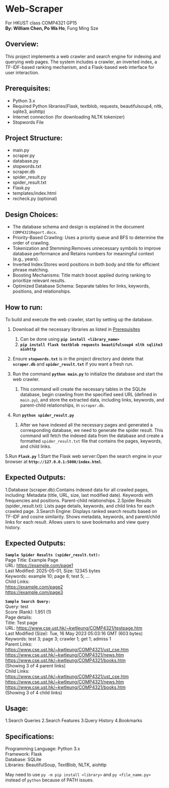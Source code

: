 # Web-Scraper
For HKUST class COMP4321 GP15 <br> <strong>By: William Chen, Po Wa Ho</strong>, Fung Ming Sze
## Overview:
This project implements a web crawler and search engine for indexing and querying web pages. The system includes a crawler, an inverted index, a TF-IDF-based ranking mechanism, and a Flask-based web interface for user interaction.



## Prerequisites:
- Python 3.x
- Required Python libraries(Flask, textblob, requests, beautifulsoup4, nltk, sqlite3, aiohttp)
- Internet connection (for downloading NLTK tokenizer)
- Stopwords File

## Project Structure: 
- main.py
- scraper.py
- database.py
- stopwords.txt
- scraper.db
- spider_result.py
- spider_result.txt
- Flask.py
- templates/index.html
- recheck.py (optional)

## Design Choices:
- The database schema and design is explained in the document `COMP4321Report.docx`.
- Priority-Based Crawling: Uses a priority queue and BFS to determine the order of crawling.
- Tokenization and Stemming:Removes unnecessary symbols to improve database performance and Retains numbers for meaningful context (e.g., years).
- Inverted Index:Stores word positions in both body and title for efficient phrase matching.
- Boosting Mechanisms: Title match boost applied during ranking to prioritize relevant results.
- Optimized Database Schema: Separate tables for links, keywords, positions, and relationships.

## How to run:
To build and execute the web crawler, start by setting up the database. 
1. Download all the necessary libraries as listed in [Prerequisites](#prerequisites)
   1. Can be done using **`pip install <library_name>`**
   2. **`pip install flask textblob requests beautifulsoup4 nltk sqlite3 aiohttp`**
2. Ensure **`stopwords.txt`** is in the project directory and delete that **`scraper.db`** and **`spider_result.txt`** if you want a fresh run. 
3. Run the command **`python main.py`** to initialize the database and start the web crawler. 
   1. This command will create the necessary tables in the SQLite database, begin crawling from the specified seed URL (defined in `main.py`), and store the extracted data, including links, keywords, and parent-child relationships, in `scraper.db`.
  
   
4. Run **`python spider_result.py`**
   1. After we have indexed all the necessary pages and generated a corresponding database, we need to generate the spider result. This command will fetch the indexed data from the database and create a formatted `spider_result.txt` file that contains the pages, keywords, and child links.
  
5.Run **`Flask.py`**
   1.Start the Flask web server:Open the search engine in your browser at **`http://127.0.0.1:5000/index.html`**.
   
## Expected Outputs:
1.Database (scraper.db):Contains indexed data for all crawled pages, including: Metadata (title, URL, size, last modified date). Keywords with frequencies and positions. Parent-child relationships.
2.Spider Results (spider_result.txt): Lists page details, keywords, and child links for each crawled page.
3.Search Engine: Displays ranked search results based on TF-IDF and cosine similarity. Shows metadata, keywords, and parent/child links for each result. Allows users to save bookmarks and view query history.


## Expected Outputs:
**`Sample Spider Results (spider_result.txt):`**<br>
Page Title: Example Page<br>
URL: https://example.com/page1<br>
Last Modified: 2025-05-01, Size: 12345 bytes<br>
Keywords: example 10; page 8; test 5; ...<br>
Child Links:<br>
https://example.com/page2<br>
https://example.com/page3<br>


**`Sample Search Query:`**<br>
Query: test<br>
Score (Rank): 1.951 (1)<br>
Page details:<br>
Title: Test page<br>
URL: https://www.cse.ust.hk/~kwtleung/COMP4321/testpage.htm<br>
Last Modified (Size): Tue, 16 May 2023 05:03:16 GMT (603 bytes)<br>
Keywords: test 3; page 3; crawler 1; get 1; admiss 1<br>
Parent Links:<br>
https://www.cse.ust.hk/~kwtleung/COMP4321/ust_cse.htm<br>
https://www.cse.ust.hk/~kwtleung/COMP4321/news.htm<br>
https://www.cse.ust.hk/~kwtleung/COMP4321/books.htm<br>
(Showing 3 of 4 parent links)<br>
Child Links:<br>
https://www.cse.ust.hk/~kwtleung/COMP4321/ust_cse.htm<br>
https://www.cse.ust.hk/~kwtleung/COMP4321/news.htm<br>
https://www.cse.ust.hk/~kwtleung/COMP4321/books.htm<br>
(Showing 3 of 4 child links)<br>

## Usage:
1.Search Queries
2.Search Features
3.Query History
4.Bookmarks

## Specifications:
Programming Language: Python 3.x<br>
Framework: Flask<br>
Database: SQLite<br>
Libraries: BeautifulSoup, TextBlob, NLTK, aiohttp<br>

May need to use `py -m pip install <library>` and `py <file_name.py>` instead of `python` because of PATH issues. 

